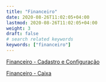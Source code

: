 ```yaml
---
title: "Financeiro"
date: 2020-08-26T11:02:05+04:00
lastmod: 2020-08-26T11:02:05+04:00
weight: 3
draft: false
# search related keywords
keywords: ["financeiro"]
---
```


[Financeiro - Cadastro e Configuração][1]

[Financeiro - Caixa][2]

[1]:FinanceiroCadastroeConfiguracao.pdf
[2]:FinanceiroCaixa.pdf
